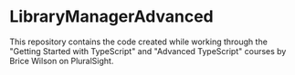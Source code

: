 # LibraryManagerAdvanced

This repository contains the code created while working through the "Getting Started with TypeScript" and "Advanced TypeScript" courses by Brice Wilson on PluralSight.